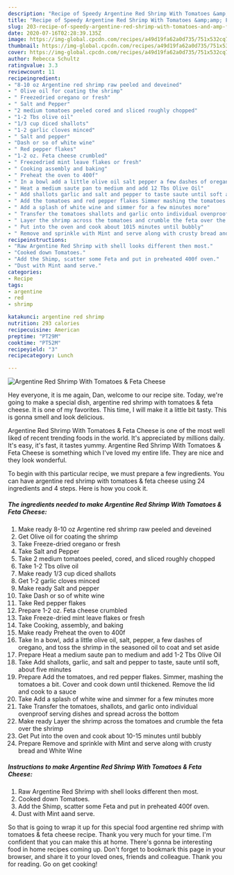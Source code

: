 ```yaml
---
description: "Recipe of Speedy Argentine Red Shrimp With Tomatoes &amp;amp; Feta Cheese"
title: "Recipe of Speedy Argentine Red Shrimp With Tomatoes &amp;amp; Feta Cheese"
slug: 203-recipe-of-speedy-argentine-red-shrimp-with-tomatoes-and-amp-feta-cheese
date: 2020-07-16T02:28:39.135Z
image: https://img-global.cpcdn.com/recipes/a49d19fa62a0d735/751x532cq70/argentine-red-shrimp-with-tomatoes-feta-cheese-recipe-main-photo.jpg
thumbnail: https://img-global.cpcdn.com/recipes/a49d19fa62a0d735/751x532cq70/argentine-red-shrimp-with-tomatoes-feta-cheese-recipe-main-photo.jpg
cover: https://img-global.cpcdn.com/recipes/a49d19fa62a0d735/751x532cq70/argentine-red-shrimp-with-tomatoes-feta-cheese-recipe-main-photo.jpg
author: Rebecca Schultz
ratingvalue: 3.3
reviewcount: 11
recipeingredient:
- "8-10 oz Argentine red shrimp raw peeled and deveined"
- " Olive oil for coating the shrimp"
- " Freezedried oregano or fresh"
- " Salt and Pepper"
- "2 medium tomatoes peeled cored and sliced roughly chopped"
- "1-2 Tbs olive oil"
- "1/3 cup diced shallots"
- "1-2 garlic cloves minced"
- " Salt and pepper"
- "Dash or so of white wine"
- " Red pepper flakes"
- "1-2 oz. Feta cheese crumbled"
- " Freezedried mint leave flakes or fresh"
- " Cooking assembly and baking"
- " Preheat the oven to 400f"
- " In a bowl add a little olive oil salt pepper a few dashes of oregano and toss the shrimp in the seasoned oil to coat and set aside"
- " Heat a medium saute pan to medium and add 12 Tbs Olive Oil"
- " Add shallots garlic and salt and pepper to taste saute until soft about five minutes"
- " Add the tomatoes and red pepper flakes Simmer mashing the tomatoes a bit Cover and cook down until thickened Remove the lid and cook to a sauce"
- " Add a splash of white wine and simmer for a few minutes more"
- " Transfer the tomatoes shallots and garlic onto individual ovenproof serving dishes and spread across the bottom"
- " Layer the shrimp across the tomatoes and crumble the feta over the shrimp"
- " Put into the oven and cook about 1015 minutes until bubbly"
- " Remove and sprinkle with Mint and serve along with crusty bread and White Wine"
recipeinstructions:
- "Raw Argentine Red Shrimp with shell looks different then most."
- "Cooked down Tomatoes."
- "Add the Shimp, scatter some Feta and put in preheated 400f oven."
- "Dust with Mint aand serve."
categories:
- Recipe
tags:
- argentine
- red
- shrimp

katakunci: argentine red shrimp 
nutrition: 293 calories
recipecuisine: American
preptime: "PT29M"
cooktime: "PT52M"
recipeyield: "3"
recipecategory: Lunch

---
```



![Argentine Red Shrimp With Tomatoes &amp; Feta Cheese](https://img-global.cpcdn.com/recipes/a49d19fa62a0d735/751x532cq70/argentine-red-shrimp-with-tomatoes-feta-cheese-recipe-main-photo.jpg)

Hey everyone, it is me again, Dan, welcome to our recipe site. Today, we're going to make a special dish, argentine red shrimp with tomatoes &amp; feta cheese. It is one of my favorites. This time, I will make it a little bit tasty. This is gonna smell and look delicious.



Argentine Red Shrimp With Tomatoes &amp; Feta Cheese is one of the most well liked of recent trending foods in the world. It's appreciated by millions daily. It's easy, it's fast, it tastes yummy. Argentine Red Shrimp With Tomatoes &amp; Feta Cheese is something which I've loved my entire life. They are nice and they look wonderful.


To begin with this particular recipe, we must prepare a few ingredients. You can have argentine red shrimp with tomatoes &amp; feta cheese using 24 ingredients and 4 steps. Here is how you cook it.

<!--inarticleads1-->

##### The ingredients needed to make Argentine Red Shrimp With Tomatoes &amp; Feta Cheese:

1. Make ready 8-10 oz Argentine red shrimp raw peeled and deveined
1. Get  Olive oil for coating the shrimp
1. Take  Freeze-dried oregano or fresh
1. Take  Salt and Pepper
1. Take 2 medium tomatoes peeled, cored, and sliced roughly chopped
1. Take 1-2 Tbs olive oil
1. Make ready 1/3 cup diced shallots
1. Get 1-2 garlic cloves minced
1. Make ready  Salt and pepper
1. Take Dash or so of white wine
1. Take  Red pepper flakes
1. Prepare 1-2 oz. Feta cheese crumbled
1. Take  Freeze-dried mint leave flakes or fresh
1. Take  Cooking, assembly, and baking
1. Make ready  Preheat the oven to 400f
1. Take  In a bowl, add a little olive oil, salt, pepper, a few dashes of oregano, and toss the shrimp in the seasoned oil to coat and set aside
1. Prepare  Heat a medium saute pan to medium and add 1-2 Tbs Olive Oil
1. Take  Add shallots, garlic, and salt and pepper to taste, saute until soft, about five minutes
1. Prepare  Add the tomatoes, and red pepper flakes. Simmer, mashing the tomatoes a bit. Cover and cook down until thickened. Remove the lid and cook to a sauce
1. Take  Add a splash of white wine and simmer for a few minutes more
1. Take  Transfer the tomatoes, shallots, and garlic onto individual ovenproof serving dishes and spread across the bottom
1. Make ready  Layer the shrimp across the tomatoes and crumble the feta over the shrimp
1. Get  Put into the oven and cook about 10-15 minutes until bubbly
1. Prepare  Remove and sprinkle with Mint and serve along with crusty bread and White Wine




<!--inarticleads2-->

##### Instructions to make Argentine Red Shrimp With Tomatoes &amp; Feta Cheese:

1. Raw Argentine Red Shrimp with shell looks different then most.
1. Cooked down Tomatoes.
1. Add the Shimp, scatter some Feta and put in preheated 400f oven.
1. Dust with Mint aand serve.




So that is going to wrap it up for this special food argentine red shrimp with tomatoes &amp; feta cheese recipe. Thank you very much for your time. I'm confident that you can make this at home. There's gonna be interesting food in home recipes coming up. Don't forget to bookmark this page in your browser, and share it to your loved ones, friends and colleague. Thank you for reading. Go on get cooking!
